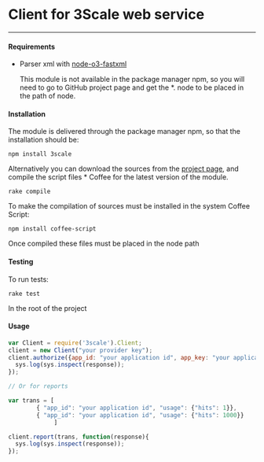 # Client for 3Scale web service
***

#### Requirements

* Parser xml with [node-o3-fastxml](https://github.com/ajaxorg/node-o3-fastxml)

	This module is not available in the package manager npm, so you will need to go to GitHub project page and get the *. node 
	to be placed in the path of node.

#### Installation

The module is delivered through the package manager npm, so that the installation should be:

`npm install 3scale`

Alternatively you can download the sources from the [project page](https://github.com/3scale/3scale_ws_api_for_js), and compile the script files * Coffee for the latest version of the module.

`rake compile`

To make the compilation of sources must be installed in the system Coffee Script:

`npm install coffee-script`

Once compiled these files must be placed in the node path

#### Testing

To run tests:

`rake test`

In the root of the project

#### Usage

```js
var Client = require('3scale').Client;
client = new Client("your provider key");
client.authorize({app_id: "your application id", app_key: "your application key"}, function(response){
  sys.log(sys.inspect(response));
});

// Or for reports

var trans = [
		{ "app_id": "your application id", "usage": {"hits": 1}},
		{ "app_id": "your application id", "usage": {"hits": 1000}}
             ]

client.report(trans, function(response){
  sys.log(sys.inspect(response));
});
```